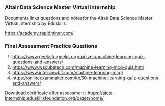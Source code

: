 ### Altair Data Science Master Virtual Internship
Documents links questions and notes for the Altair Data Science Master Virtual Internship by Eduskills

https://academy.rapidminer.com/

### Final Assessment Practice Questions
1. https://www.geeksforgeeks.org/quizzes/machine-learning-quiz-questions-and-answers/
2. https://www.wscubetech.com/machine-learning-mcq-quiz.html
3. https://www.interviewbit.com/machine-learning-mcq/
4. https://onlineexammaker.com/kb/30-machine-learning-quiz-questions-and-answers/

Download certificate after assessment : https://aicte-internship.eduskillsfoundation.org/pages/home/
